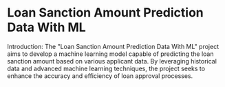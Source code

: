 # Loan Sanction Amount Prediction Data With ML

Introduction:
The "Loan Sanction Amount Prediction Data With ML" project aims to develop a machine learning model capable of predicting the loan sanction amount based on various applicant data. By leveraging historical data and advanced machine learning techniques, the project seeks to enhance the accuracy and efficiency of loan approval processes.
